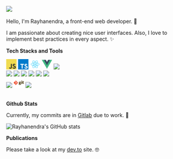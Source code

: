 ![](https://visitor-badge.glitch.me/badge?page_id=rayhanendra.rayhanendr&left_color=blue&right_color=blue)

Hello, I'm Rayhanendra, a front-end web developer. 🚀

I am passionate about creating nice user interfaces. Also, I love to implement best practices in every aspect. ✨

**Tech Stacks and Tools**  

<div>
<code><img height="28" src="https://raw.githubusercontent.com/github/explore/80688e429a7d4ef2fca1e82350fe8e3517d3494d/topics/javascript/javascript.png"></code>
<code><img height="28" src="https://raw.githubusercontent.com/github/explore/80688e429a7d4ef2fca1e82350fe8e3517d3494d/topics/typescript/typescript.png"></code>
<code><img height="28" src="https://raw.githubusercontent.com/github/explore/80688e429a7d4ef2fca1e82350fe8e3517d3494d/topics/react/react.png"></code>
<code><img height="28" src="https://raw.githubusercontent.com/github/explore/80688e429a7d4ef2fca1e82350fe8e3517d3494d/topics/vue/vue.png"></code>
<code><img height="28" src="https://upload.wikimedia.org/wikipedia/commons/thumb/1/1b/Svelte_Logo.svg/28px-Svelte_Logo.svg.png"></code>
</div>

<div>
<code><img height="28" src="https://v4.material-ui.com/static/logo.png"></code>
<code><img height="28" src="https://cdn.vuetifyjs.com/docs/images/brand-kit/v-logo.svg"></code>
<code><img height="28" src="https://www.svgrepo.com/show/354397/storybook-icon.svg"></code>
<code><img height="28" src="https://www.svgrepo.com/show/354431/tailwindcss-icon.svg"></code>
<code><img height="28" src="https://cdn.iconscout.com/icon/free/png-256/less-18-1175145.png"></code>
<code><img height="28" src="https://cdn.iconscout.com/icon/free/png-512/free-sass-13-1175092.png?f=webp&w=256"></code>
</div>

<div>
<code><img height="28" src="https://cdn-icons-png.flaticon.com/512/5968/5968705.png"></code>
<code><img height="28" src="https://raw.githubusercontent.com/github/explore/80688e429a7d4ef2fca1e82350fe8e3517d3494d/topics/git/git.png"></code>
<code><img height="28" src="https://res.cloudinary.com/crunchbase-production/image/upload/c_lpad,f_auto,q_auto:eco,dpr_1/ih3wgcjnztxkqpvy8t8b"></code>
</div>

<br/>

**Github Stats**

Currently, my commits are in [Gitlab](https://gitlab.com/mrayhann) due to work. 👀

![Rayhanendra's GitHub stats](https://github-readme-stats.vercel.app/api?username=rayhanendra&hide=stars,contribs&title_color=fff&text_color=fff&icon_color=fff&show_icons=true&border_radius=8&hide_border=true&bg_color=45,1CB5E0,000851&include_all_commits=true&count_private=true)


**Publications**

Please take a look at my [dev.to](https://dev.to/rayhanendra) site. 🤓

<!--
Gold Bright: FFCC00,D4AF37,B8860B,996515
Gold Dark: EBD197,B4881,A2790D,BB9B49,FFF
Vital Ocean: 1CB5E0,000851
-->
